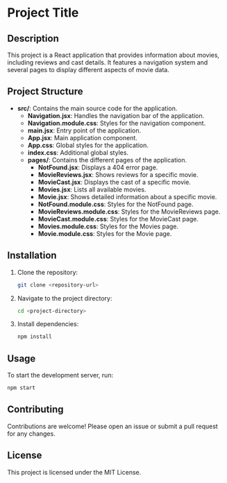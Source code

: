# Project Title

## Description

This project is a React application that provides information about movies, including reviews and cast details. It features a navigation system and several pages to display different aspects of movie data.

## Project Structure

- **src/**: Contains the main source code for the application.
  - **Navigation.jsx**: Handles the navigation bar of the application.
  - **Navigation.module.css**: Styles for the navigation component.
  - **main.jsx**: Entry point of the application.
  - **App.jsx**: Main application component.
  - **App.css**: Global styles for the application.
  - **index.css**: Additional global styles.
  - **pages/**: Contains the different pages of the application.
    - **NotFound.jsx**: Displays a 404 error page.
    - **MovieReviews.jsx**: Shows reviews for a specific movie.
    - **MovieCast.jsx**: Displays the cast of a specific movie.
    - **Movies.jsx**: Lists all available movies.
    - **Movie.jsx**: Shows detailed information about a specific movie.
    - **NotFound.module.css**: Styles for the NotFound page.
    - **MovieReviews.module.css**: Styles for the MovieReviews page.
    - **MovieCast.module.css**: Styles for the MovieCast page.
    - **Movies.module.css**: Styles for the Movies page.
    - **Movie.module.css**: Styles for the Movie page.

## Installation

1. Clone the repository:
   ```bash
   git clone <repository-url>
   ```
2. Navigate to the project directory:
   ```bash
   cd <project-directory>
   ```
3. Install dependencies:
   ```bash
   npm install
   ```

## Usage

To start the development server, run:

```bash
npm start
```

## Contributing

Contributions are welcome! Please open an issue or submit a pull request for any changes.

## License

This project is licensed under the MIT License.
